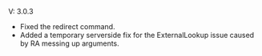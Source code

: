 V: 3.0.3
- Fixed the redirect command.
- Added a temporary serverside fix for the ExternalLookup issue caused by RA messing up arguments.
